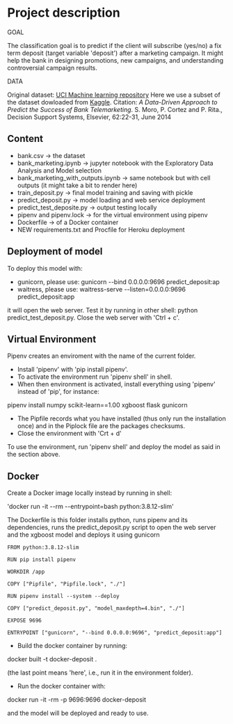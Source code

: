 # Project description 

GOAL 

The classification goal is to predict if the client will subscribe (yes/no) a fix term deposit (target variable 'deposit') after a marketing campaign. It might help the bank in designing promotions, new campaigns, and understanding controversial campaign results.

DATA

Original dataset: [UCI Machine learning repository](https://archive.ics.uci.edu/ml/datasets/Bank%2BMarketing)
Here we use a subset of the dataset dowloaded from [Kaggle](https://www.kaggle.com/janiobachmann/bank-marketing-dataset).
Citation: _A Data-Driven Approach to Predict the Success of Bank Telemarketing_. S. Moro, P. Cortez and P. Rita., Decision Support Systems, Elsevier, 62:22-31, June 2014


## Content 

<ul>
<li> bank.csv -> the dataset </li>
<li> bank_marketing.ipynb -> jupyter notebook with the Exploratory Data Analysis and Model selection </li>
<li> bank_marketing_with_outputs.ipynb -> same notebook but with cell outputs (it might take a bit to render here) </li>
<li> train_deposit.py -> final model training and saving with pickle </li>
<li> predict_deposit.py -> model loading and web service deployment</li>
<li> predict_test_deposite.py -> output testing locally </li>
<li> pipenv and pipenv.lock -> for the virtual environment using pipenv </li>
<li> Dockerfile -> of a Docker container </li>
<li> NEW requirements.txt and Procfile for Heroku deployment </li> 
</ul>

## Deployment of model

To deploy this model with:

+ gunicorn, please use: gunicorn --bind 0.0.0.0:9696 predict_deposit:ap
+ waitress, please use: waitress-serve --listen=0.0.0.0:9696 predict_deposit:app

it will open the web server. Test it by running in other shell: python predict_test_deposit.py. Close the web server with 'Ctrl + c'.

## Virtual Environment 

Pipenv creates an enviroment with the name of the current folder. 

+ Install 'pipenv' with 'pip install pipenv'.
+ To activate the environment run 'pipenv shell' in shell.
+ When then environment is activated, install everything using 'pipenv' instead of 'pip', for instance:

pipenv install numpy scikit-learn==1.00 xgboost flask gunicorn

+ The Pipfile records what you have installed (thus only run the installation once) and in the Piplock file are the packages checksums.
+ Close the environment with 'Crt + d'

To use the environment, run 'pipenv shell' and deploy the model as said in the section above.

## Docker

Create a Docker image locally instead by running in shell:

'docker run -it --rm --entrypoint=bash python:3.8.12-slim'

The Dockerfile is this folder installs python, runs pipenv and its dependencies, runs the predict_deposit.py script to open the web server and the xgboost model and deploys it using gunicorn

~~~~
FROM python:3.8.12-slim

RUN pip install pipenv

WORKDIR /app

COPY ["Pipfile", "Pipfile.lock", "./"]

RUN pipenv install --system --deploy

COPY ["predict_deposit.py", "model_maxdepth=4.bin", "./"]

EXPOSE 9696

ENTRYPOINT ["gunicorn", "--bind 0.0.0.0:9696", "predict_deposit:app"]
~~~~

+ Build the docker container by running: 

docker built -t docker-deposit . 

(the last point means 'here', i.e., run it in the environment folder).

+ Run the docker container with: 

docker run -it -rm -p 9696:9696 docker-deposit 

and the model will be deployed and ready to use.
